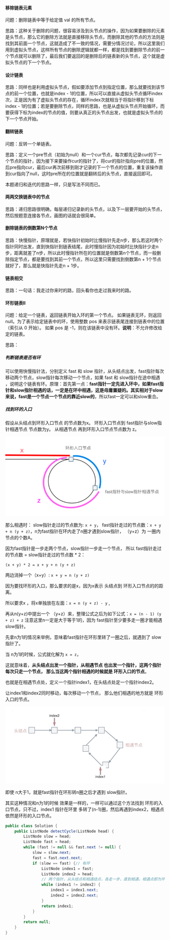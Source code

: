 #### 移除链表元素

问题：删除链表中等于给定值 val 的所有节点。

思路：这种关于删除的问题，很容易涉及到头节点的操作，因为如果要删除的元素是头节点，那么它的删除方法就是直接移除头节点，而删除其他的节点的方法则是找到其前面一个节点，这就造成了不一致的情况，需要分情况讨论，所以这里我们用到虚拟头节点，这样所有节点的删除逻辑就都一样，都是找到要删除节点的前一个节点就可以删除了，最后我们要返回的是删除后的链表新的头节点，这个就是虚拟头节点的下一个节点。

#### 设计链表

思路：同样也是利用虚拟头节点，假如要添加节点到指定位置，那么就要找到该节点的前一个位置，也就是index - 1的位置，所以可以直接从虚拟头节点循环index次，正是因为有了虚拟头节点的存在，循环index次就相当于将指针移到下标index - 1的位置；若是要删除节点，同样的思路，也是从虚拟头节点开始循环，而要获得下标为index的节点的值，则要从真正的头节点出发，也就是虚拟头节点的下一个节点开始。

#### 翻转链表

问题：反转一个单链表。

思路：定义一个pre节点（初始为null）和一个cur节点，每次都先记录cur的下一个节点的指针，因为接下来要操作cur的指针了，将cur的指针指向pre的位置，然后pre指向cur，最后cur再次前移到刚才记录的下一个节点的位置，重复该操作直到cur指向了null，这时pre所在的位置就是翻转后的头节点，直接返回即可。

本题递归和迭代的思路一样，只是写法不同而已。

#### 两两交换链表中的节点

思路：递归思路很明确，每层递归记录新的头节点，以及下一层要开始的头节点，然后按题意连接各节点，画图的话就会很简单。

#### 删除链表的倒数第N个节点

思路：快慢指针，原理就是，若快指针初始时比慢指针先走n步，那么若这时两个指针同时出发，直到快指针到链表结尾，此时慢指针因为初始时比快指针少走n步，距离就差了n步，所以此时慢指针所在的位置就是倒数第n个节点，而一般删除指定节点，都是要找到其前一个节点，所以这里只需要找到倒数第n + 1个节点就好了，那么就是快指针先走n + 1步。

#### 链表相交

思路：一句话：我走过你来时的路，回头看你也走过我来时的路。

#### 环形链表Ⅱ

问题：给定一个链表，返回链表开始入环的第一个节点。 如果链表无环，则返回 null。为了表示给定链表中的环，使用整数 pos 来表示链表尾连接到链表中的位置（索引从 0 开始）。 如果 pos 是 -1，则在该链表中没有环。**说明**：不允许修改给定的链表。

思路：

##### 判断链表是否有环

可以使用快慢指针法，分别定义 fast 和 slow 指针，从头结点出发，fast指针每次移动两个节点，slow指针每次移动一个节点，如果 fast 和 slow指针在途中相遇 ，说明这个链表有环。原理：首先第一点：**fast指针一定先进入环中，如果fast指针和slow指针相遇的话，一定是在环中相遇，这是毋庸置疑的。其实相对于slow来说，fast是一个节点一个节点的靠近slow的**，所以fast一定可以和slow重合。

##### 找到环的入口

假设从头结点到环形入口节点 的节点数为x。 环形入口节点到 fast指针与slow指针相遇节点 节点数为y。 从相遇节点 再到环形入口节点节点数为 z。

![image-20230826105622201](./%E9%93%BE%E8%A1%A8/image-20230826105622201.png)

那么相遇时： slow指针走过的节点数为: `x + y`， fast指针走过的节点数：`x + y + n (y + z)`，n为fast指针在环内走了n圈才遇到slow指针， （y+z）为 一圈内节点的个数A。

因为fast指针是一步走两个节点，slow指针一步走一个节点， 所以 fast指针走过的节点数 = slow指针走过的节点数 * 2：

```
(x + y) * 2 = x + y + n (y + z)
```

两边消掉一个（x+y）: `x + y = n (y + z)`

因为要找环形的入口，那么要求的是x，因为x表示 头结点到 环形入口节点的的距离。

所以要求x ，将x单独放在左面：`x = n (y + z) - y` ,

再从n(y+z)中提出一个 （y+z）来，整理公式之后为如下公式：`x = (n - 1) (y + z) + z` 注意这里n一定是大于等于1的，因为 fast指针至少要多走一圈才能相遇slow指针。

先拿n为1的情况来举例，意味着fast指针在环形里转了一圈之后，就遇到了 slow指针了。

当 n为1的时候，公式就化解为 `x = z`，

这就意味着，**从头结点出发一个指针，从相遇节点 也出发一个指针，这两个指针每次只走一个节点， 那么当这两个指针相遇的时候就是 环形入口的节点**。

也就是在相遇节点处，定义一个指针index1，在头结点处定一个指针index2。

让index1和index2同时移动，每次移动一个节点， 那么他们相遇的地方就是 环形入口的节点。

![image-20230826105739183](./%E9%93%BE%E8%A1%A8/image-20230826105739183.png)

即使 n大于1，就是fast指针在环形转n圈之后才遇到 slow指针。

其实这种情况和n为1的时候 效果是一样的，一样可以通过这个方法找到 环形的入口节点，只不过，index1 指针在环里 多转了(n-1)圈，然后再遇到index2，相遇点依然是环形的入口节点。

```java
public class Solution {
    public ListNode detectCycle(ListNode head) {
        ListNode slow = head;
        ListNode fast = head;
        while (fast != null && fast.next != null) {
            slow = slow.next;
            fast = fast.next.next;
            if (slow == fast) {// 有环
                ListNode index1 = fast;
                ListNode index2 = head;
                // 两个指针，从头结点和相遇结点，各走一步，直到相遇，相遇点即为环入口
                while (index1 != index2) {
                    index1 = index1.next;
                    index2 = index2.next;
                }
                return index1;
            }
        }
        return null;
    }
}
```

